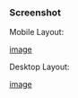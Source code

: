 ### Screenshot

Mobile Layout:

[image](https://user-images.githubusercontent.com/90981527/209477482-e01526d2-138a-45f5-9aef-4550d88429be.png)

Desktop Layout:

[image](https://user-images.githubusercontent.com/90981527/209477490-93720e03-185d-4108-a0c6-8cb024ddf310.png)

